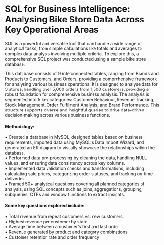 # SQL for Business Intelligence: Analysing Bike Store Data Across Key Operational Areas

SQL is a powerful and versatile tool that can handle a wide range of analytical tasks, from simple calculations like totals and averages to complex data analysis involving multiple criteria. To explore this, a comprehensive SQL project was conducted using a sample bike store database. 

This database consists of 9 interconnected tables, ranging from Brands and Products to Customers, and Orders, providing a comprehensive framework for analysing various business operations. It is designed to analyse data for 3 stores, handling over 5,000 orders from 1,500 customers, providing a robust foundation for comprehensive business analysis.  The analysis is segmented into 5 key categories: Customer Behaviour, Revenue Tracking, Stock Management, Order Fulfilment Analysis, and Brand Performance. This structure supports diverse and insightful queries to drive data-driven decision-making across various business functions.

#### Methodology:
• Created a database in MySQL, designed tables based on business requirements, imported data using MySQL's Data Import Wizard, and generated an ER diagram to visually showcase the relationships within the database.
<br>
• Performed data pre-processing by cleaning the data, handling NULL values, and ensuring data consistency across key columns.
<br>
• Implemented data validation checks and transformations, including calculating sale prices, categorizing order statuses, and tracking on-time deliveries.
<br>
• Framed 50+ analytical questions covering all planned categories of analysis, using SQL concepts such as joins, aggregations, grouping, subqueries, CTEs and window functions to extract insights.

#### Some key questions explored include:
• Total revenue from repeat customers vs. new customers
<br>
• Highest revenue per customer by state
<br>
• Average time between a customer’s first and last order
<br>
• Revenue generated by product and category combinations
<br>
• Customer retention rate and order frequency

